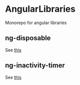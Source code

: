 # AngularLibraries

Monorepo for angular libraries

## ng-disposable

See [this](./projects/ng-disposable)

## ng-inactivity-timer

See [this](./projects/ng-inactivity-timer)
